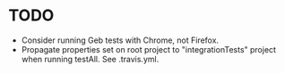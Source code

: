 # TODO

* Consider running Geb tests with Chrome, not Firefox.
* Propagate properties set on root project to "integrationTests" project when running testAll. See .travis.yml.
